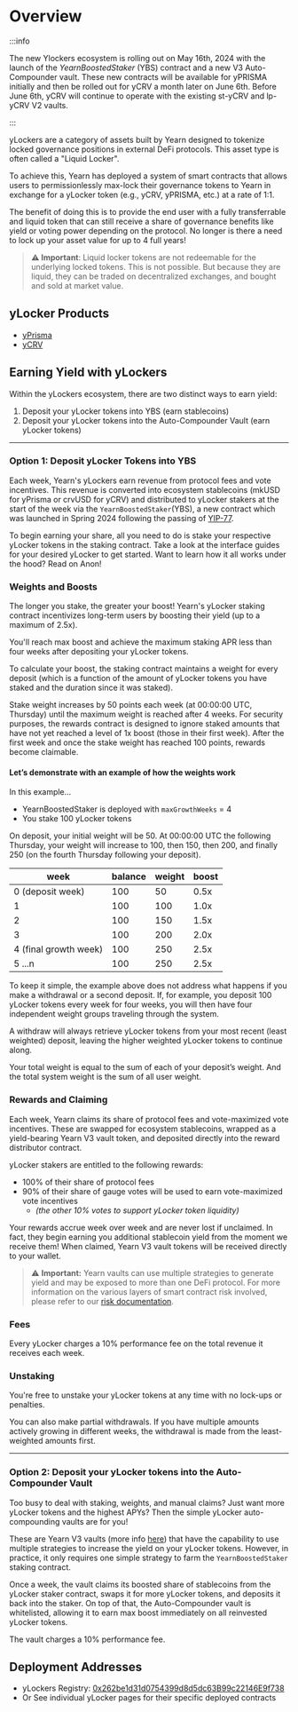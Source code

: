 # Overview

:::info

The new Ylockers ecosystem is rolling out on May 16th, 2024 with the launch of the *YearnBoostedStaker* (YBS) contract and a new V3 Auto-Compounder vault. These new contracts will be available for yPRISMA initially and then be rolled out for yCRV a month later on June 6th. Before June 6th, yCRV will continue to operate with the existing st-yCRV and lp-yCRV V2 vaults.

:::

yLockers are a category of assets built by Yearn designed to tokenize locked governance positions in external DeFi protocols. This asset type is often called a "Liquid Locker".

To achieve this, Yearn has deployed a system of smart contracts that allows users to permissionlessly max-lock their governance tokens to Yearn in exchange for a yLocker token (e.g., yCRV, yPRISMA, etc.) at a rate of 1:1.

The benefit of doing this is to provide the end user with a fully transferrable and liquid token that can still receive a share of governance benefits like yield or voting power depending on the protocol. No longer is there a need to lock up your asset value for up to 4 full years!

> **⚠️ Important**: Liquid locker tokens are not redeemable for the underlying locked tokens. This is not possible. But because they are liquid, they can be traded on decentralized exchanges, and bought and sold at market value.

## yLocker Products

* [yPrisma](../ylockers/yprisma/overview)
* [yCRV](../ylockers/ycrv/overview)

## Earning Yield with yLockers

Within the yLockers ecosystem, there are two distinct ways to earn yield:

1. Deposit your yLocker tokens into YBS (earn stablecoins)
2. Deposit your yLocker tokens into the Auto-Compounder Vault (earn yLocker tokens)

___

### Option 1: Deposit yLocker Tokens into YBS

Each week, Yearn's yLockers earn revenue from protocol fees and vote incentives. This revenue is converted into ecosystem stablecoins (mkUSD for yPrisma or crvUSD for yCRV) and distributed to yLocker stakers at the start of the week via the `YearnBoostedStaker`(YBS), a new contract which was launched in Spring 2024 following the passing of [YIP-77](https://snapshot.org/#/veyfi.eth/proposal/0xe79fb2ef4f21ef1e9cc30dd1522c9751c74b631c4782bccbbeb25185d4ddae1d).

To begin earning your share, all you need to do is stake your respective yLocker tokens in the staking contract. Take a look at the interface guides for your desired yLocker to get started. Want to learn how it all works under the hood? Read on Anon!

### Weights and Boosts

The longer you stake, the greater your boost! Yearn's yLocker staking contract incentivizes long-term users by boosting their yield (up to a maximum of 2.5x).

You'll reach max boost and achieve the maximum staking APR less than four weeks after depositing your yLocker tokens.

To calculate your boost, the staking contract maintains a weight for every deposit (which is a function of the amount of yLocker tokens you have staked and the duration since it was staked).

 Stake weight increases by 50 points each week (at 00:00:00 UTC, Thursday) until the maximum weight is reached after 4 weeks. For security purposes, the rewards contract is designed to ignore staked amounts that have not yet reached a level of 1x boost (those in their first week). After the first week and once the stake weight has reached 100 points, rewards become claimable.

#### Let’s demonstrate with an example of how the weights work

In this example…

* YearnBoostedStaker is deployed with `maxGrowthWeeks` = 4
* You stake 100 yLocker tokens

On deposit, your initial weight will be 50. At 00:00:00 UTC the following Thursday, your weight will increase to 100, then 150, then 200, and finally 250 (on the fourth Thursday following your deposit).

| week             | balance | weight | boost |
| ---------------- | ------- | ------ | ----- |
| 0 (deposit week) | 100     | 50     | 0.5x  |
| 1                | 100        | 100       | 1.0x      |
| 2                | 100        | 150       | 1.5x      |
| 3                | 100        | 200       | 2.0x      |
| 4 (final growth week)               | 100        | 250       | 2.5x      |
| 5 ...n                 | 100        | 250       | 2.5x      |

To keep it simple, the example above does not address what happens if you make a withdrawal or a second deposit. If, for example, you deposit 100 yLocker tokens every week for four weeks, you will then have four independent weight groups traveling through the system.

A withdraw will always retrieve yLocker tokens from your most recent (least weighted) deposit, leaving the higher weighted yLocker tokens to continue along.

Your total weight is equal to the sum of each of your deposit’s weight. And the total system weight is the sum of all user weight.

### Rewards and Claiming

Each week, Yearn claims its share of protocol fees and vote-maximized vote incentives. These are swapped for ecosystem stablecoins, wrapped as a yield-bearing Yearn V3 vault token, and deposited directly into the reward distributor contract.

yLocker stakers are entitled to the following rewards:

* 100% of their share of protocol fees
* 90% of their share of gauge votes will be used to earn vote-maximized vote incentives
  * *(the other 10% votes to support yLocker token liquidity)*

Your rewards accrue week over week and are never lost if unclaimed. In fact, they begin earning you additional stablecoin yield from the moment we receive them! When claimed, Yearn V3 vault tokens will be received directly to your wallet.

> ⚠️ **Important:** Yearn vaults can use multiple strategies to generate yield and may be exposed to more than one DeFi protocol. For more information on the various layers of smart contract risk involved, please refer to our [risk documentation](https://docs.yearn.fi/resources/risks/protocol-risks).

### Fees

Every yLocker charges a 10% performance fee on the total revenue it receives each week.

### Unstaking

You're free to unstake your yLocker tokens at any time with no lock-ups or penalties.

You can also make partial withdrawals. If you have multiple amounts actively growing in different weeks, the withdrawal is made from the least-weighted amounts first.

___

### Option 2: Deposit your yLocker tokens into the Auto-Compounder Vault

Too busy to deal with staking, weights, and manual claims? Just want more yLocker tokens and the highest APYs? Then the simple yLocker auto-compounding vaults are for you!

These are Yearn V3 vaults (more info [here](https://docs.yearn.fi/getting-started/products/yvaults/v3)) that have the capability to use multiple strategies to increase the yield on your yLocker tokens. However, in practice, it only requires one simple strategy to farm the `YearnBoostedStaker` staking contract.

Once a week, the vault claims its boosted share of stablecoins from the yLocker staker contract, swaps it for more yLocker tokens, and deposits it back into the staker. On top of that, the Auto-Compounder vault is whitelisted, allowing it to earn max boost immediately on all reinvested yLocker tokens.

The vault charges a 10% performance fee.

## Deployment Addresses

* yLockers Registry: [0x262be1d31d0754399d8d5dc63B99c22146E9f738](https://etherscan.io/address/0x262be1d31d0754399d8d5dc63B99c22146E9f738)
* Or See individual yLocker pages for their specific deployed contracts
